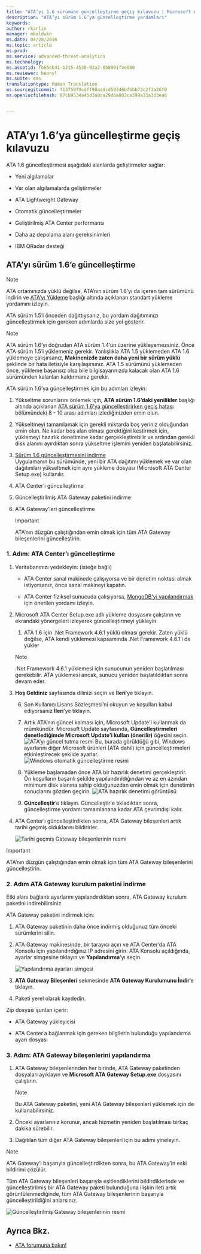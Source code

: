 ```yaml
---
title: "ATA’yı 1.6 sürümüne güncelleştirme geçiş kılavuzu | Microsoft ATA"
description: "ATA’yı sürüm 1.6’ya güncelleştirme yordamları"
keywords: 
author: rkarlin
manager: mbaldwin
ms.date: 04/28/2016
ms.topic: article
ms.prod: 
ms.service: advanced-threat-analytics
ms.technology: 
ms.assetid: fb65eb41-b215-4530-93a2-0b8991f4e980
ms.reviewer: bennyl
ms.suite: ems
translationtype: Human Translation
ms.sourcegitcommit: f13750f9cdff98aadcd59346bfbbb73c2f3a26f0
ms.openlocfilehash: 87cb9534a45d3a8ca29d6a803ca399a33a3d3ea6


---
```


# ATA’yı 1.6’ya güncelleştirme geçiş kılavuzu
ATA 1.6 güncelleştirmesi aşağıdaki alanlarda geliştirmeler sağlar:

-   Yeni algılamalar

-   Var olan algılamalarda geliştirmeler

-   ATA Lightweight Gateway

-   Otomatik güncelleştirmeler

-   Geliştirilmiş ATA Center performansı

-   Daha az depolama alanı gereksinimleri

-   IBM QRadar desteği

## ATA’yı sürüm 1.6’e güncelleştirme
> [!NOTE] 
> ATA ortamınızda yüklü değilse, ATA’nın sürüm 1.6’yı da içeren tam sürümünü indirin ve [ATA’yı Yükleme](/advanced-threat-analytics/deploy-use/install-ata) başlığı altında açıklanan standart yükleme yordamını izleyin.

ATA sürüm 1.5’i önceden dağıttıysanız, bu yordam dağıtımınızı güncelleştirmek için gereken adımlarda size yol gösterir.

> [!NOTE] 
> ATA sürüm 1.6’yı doğrudan ATA sürüm 1.4’ün üzerine yükleyemezsiniz. Önce ATA sürüm 1.5’i yüklemeniz gerekir. Yanlışlıkla ATA 1.5 yüklemeden ATA 1.6 yüklemeye çalışırsanız, **Makinenizde zaten daha yeni bir sürüm yüklü** şeklinde bir hata iletisiyle karşılaşırsınız. ATA 1.5 sürümünü yüklemeden önce, yükleme başarısız olsa bile bilgisayarınızda kalacak olan ATA 1.6 sürümünden kalanları kaldırmanız gerekir.

ATA sürüm 1.6’ya güncelleştirmek için bu adımları izleyin:

1. Yükseltme sorunlarını önlemek için, **ATA sürüm 1.6’daki yenilikler** başlığı altında açıklanan [ATA sürüm 1.6’ya güncelleştirirken geçiş hatası](whats-new-version-1.6.md) bölümündeki 8 - 10 arası adımları izlediğinizden emin olun.
2. Yükseltmeyi tamamlamak için gerekli miktarda boş yeriniz olduğundan emin olun. Ne kadar boş alan olması gerektiğini kestirmek için, yüklemeyi hazırlık denetimine kadar gerçekleştirebilir ve ardından gerekli disk alanını ayırdıktan sonra yükseltme işlemini yeniden başlatabilirsiniz.
1.  [Sürüm 1.6 güncelleştirmesini indirme](http://www.microsoft.com/evalcenter/evaluate-microsoft-advanced-threat-analytics)<br>
Uygulamanın bu sürümünde, yeni bir ATA dağıtımı yüklemek ve var olan dağıtımları yükseltmek için aynı yükleme dosyası (Microsoft ATA Center Setup.exe) kullanılır.

2.  ATA Center’ı güncelleştirme

3.  Güncelleştirilmiş ATA Gateway paketini indirme

4.  ATA Gateway’leri güncelleştirme

    > [!IMPORTANT]
    > ATA’nın düzgün çalıştığından emin olmak için tüm ATA Gateway bileşenlerini güncelleştirin.

### 1. Adım: ATA Center’ı güncelleştirme

1.  Veritabanınızı yedekleyin: (isteğe bağlı)

    -   ATA Center sanal makinede çalışıyorsa ve bir denetim noktası almak istiyorsanız, önce sanal makineyi kapatın.

    -   ATA Center fiziksel sunucuda çalışıyorsa, [MongoDB’yi yapılandırmak](https://docs.mongodb.org/manual/core/backups/) için önerilen yordamı izleyin.

2.  Microsoft ATA Center Setup.exe adlı yükleme dosyasını çalıştırın ve ekrandaki yönergeleri izleyerek güncelleştirmeyi yükleyin.

    1.  ATA 1.6 için .Net Framework 4.6.1 yüklü olması gerekir. Zaten yüklü değilse, ATA kendi yüklemesi kapsamında .Net Framework 4.6.1’i de yükler<br>
    > [!NOTE]
    > .Net Framework 4.6.1 yüklemesi için sunucunun yeniden başlatılması gerekebilir. ATA yüklemesi ancak, sunucu yeniden başlatıldıktan sonra devam eder.
5.  **Hoş Geldiniz** sayfasında dilinizi seçin ve **İleri**’ye tıklayın.

    6.  Son Kullanıcı Lisans Sözleşmesi’ni okuyun ve koşulları kabul ediyorsanız **İleri**’ye tıklayın.

    7.  Artık ATA’nın güncel kalması için, Microsoft Update'i kullanmak da mümkündür.  Microsoft Update sayfasında, **Güncelleştirmeleri denetlediğimde Microsoft Update'i kullan (önerilir)** öğesini seçin.
    ![ATA’yı güncel tutma resmi](media/ata_ms_update.png) Bu, burada görüldüğü gibi, Windows ayarlarını diğer Microsoft ürünleri (ATA dahil) için güncelleştirmeleri etkinleştirecek şekilde ayarlar. 
     ![Windows otomatik güncelleştirme resmi](media/ata_installupdatesautomatically.png)

    8.  Yükleme başlamadan önce ATA bir hazırlık denetimi gerçekleştirir. Ön koşulların başarılı şekilde yapılandırıldığından ve az en azından minimum disk alanına sahip olduğunuzdan emin olmak için denetimin sonuçlarını gözden geçirin. 
    ![ATA hazırlık denetimi görüntüsü](media/ata_install_readinesschecks.png)

    3.  **Güncelleştir**’e tıklayın. Güncelleştir'e tıkladıktan sonra, güncelleştirme yordamı tamamlanana kadar ATA çevrimdışı kalır.

4.  ATA Center’ı güncelleştirdikten sonra, ATA Gateway bileşenleri artık tarihi geçmiş olduklarını bildirirler.

    ![Tarihi geçmiş Gateway bileşenlerinin resmi](media/ATA-center-outdated.png)

> [!IMPORTANT] 
> ATA’nın düzgün çalıştığından emin olmak için tüm ATA Gateway bileşenlerini güncelleştirin.

### 2. Adım ATA Gateway kurulum paketini indirme
Etki alanı bağlantı ayarlarını yapılandırdıktan sonra, ATA Gateway kurulum paketini indirebilirsiniz.

ATA Gateway paketini indirmek için:

1.  ATA Gateway paketinin daha önce indirmiş olduğunuz tüm önceki sürümlerini silin.

2.  ATA Gateway makinesinde, bir tarayıcı açın ve ATA Center’da ATA Konsolu için yapılandırdığınız IP adresini girin. ATA Konsolu açıldığında, ayarlar simgesine tıklayın ve **Yapılandırma**’yı seçin.

    ![Yapılandırma ayarları simgesi](media/ATA-config-icon.JPG)

3.  **ATA Gateway Bileşenleri** sekmesinde **ATA Gateway Kurulumunu İndir**’e tıklayın.

4.  Paketi yerel olarak kaydedin.

Zip dosyası şunları içerir:

-   ATA Gateway yükleyicisi

-   ATA Center’a bağlanmak için gereken bilgilerin bulunduğu yapılandırma ayarı dosyası

### 3. Adım: ATA Gateway bileşenlerini yapılandırma

1.  ATA Gateway bileşenlerinden her birinde, ATA Gateway paketinden dosyaları ayıklayın ve **Microsoft ATA Gateway Setup.exe** dosyasını çalıştırın.

    > [!NOTE] 
    > Bu ATA Gateway paketini, yeni ATA Gateway bileşenleri yüklemek için de kullanabilirsiniz.

2.  Önceki ayarlarınız korunur, ancak hizmetin yeniden başlatılması birkaç dakika sürebilir.

3.  Dağıtılan tüm diğer ATA Gateway bileşenleri için bu adımı yineleyin.

> [!NOTE] 
> ATA Gateway’i başarıyla güncelleştirdikten sonra, bu ATA Gateway’in eski bildirimi çözülür.

Tüm ATA Gateway bileşenleri başarıyla eşitlendiklerini bildirdiklerinde ve güncelleştirilmiş bir ATA Gateway paketi bulunduğuna ilişkin ileti artık görüntülenmediğinde, tüm ATA Gateway bileşenlerinin başarıyla güncelleştirildiğini anlarsınız.

![Güncelleştirilmiş Gateway bileşenlerinin resmi](media/ATA-gw-updated.png)


## Ayrıca Bkz.

- [ATA forumuna bakın!](https://social.technet.microsoft.com/Forums/security/home?forum=mata)



<!--HONumber=Sep16_HO4-->


